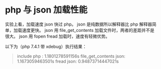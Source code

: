 # php 与 json 加载性能

实验上看，加载速度 json 快过 php。
json 是纯数据所以解释器比 php 解释器简单，加载速度更快。
json 用 file_get_contents 加载文件时，两者的差距并不是很大。
json 用 fopen fread 加载时，速度有轻微优势。

以下为（php 7.4.1 带 xdebug）执行结果：
> include php :                 1.1801278591156s
> file_get_contents json:       1.1673059463501s
> fread json:                   0.94873714447021s
